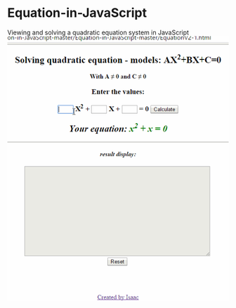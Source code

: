 # Equation-in-JavaScript
Viewing and solving a quadratic equation system in JavaScript<br>
<img src="equation.gif">
